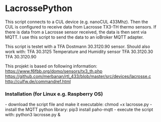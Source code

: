 # LacrossePython
This script connects to a CUL device (e.g. nanoCUL 433Mhz). Then the CUL is configured to receive data from Lacrosse TX3-TH thermo sensors.
If there is data from a Lacrosse sensor received, the data is then sent via MQTT.
I use this script to send the data to an ioBroker MQTT adapter.

This script is testet with a TFA Dostmann 30.3120.90 sensor. 
Should also work with:
TFA 30.3125 Temperature and Humidity sensor 
TFA 30.3120.30
TFA 30.3120.90

This projekt is based on following information:<br>
https://www.f6fbb.org/domo/sensors/tx3_th.php<br>
https://github.com/merbanan/rtl_433/blob/master/src/devices/lacrosse.c<br>
http://culfw.de/commandref.html

<h3>Installation (for Linux e.g. Raspberry OS)</h3>
- download the script file and make it executable: chmod +x lacrosse.py
- install the MQTT python library: pip3 install paho-mqtt
- execute the script with: python3 lacrosse.py &
